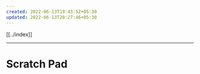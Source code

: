 ```yaml
---
created: 2022-06-13T19:43:52+05:30
updated: 2022-06-13T20:27:46+05:30
---
```

[[../index]]

---
# Scratch Pad